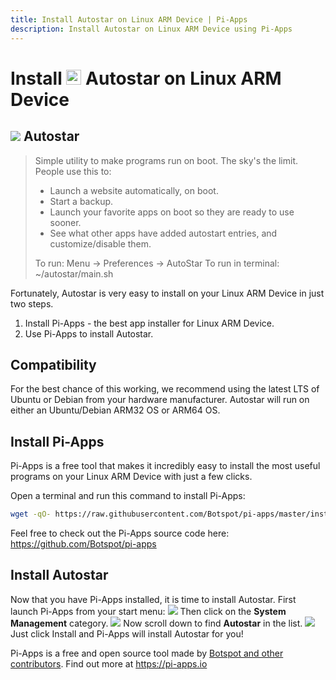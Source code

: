 ```yaml
---
title: Install Autostar on Linux ARM Device | Pi-Apps
description: Install Autostar on Linux ARM Device using Pi-Apps
---
```

<div class="simple-install-content content">

# Install <img src="/img/app-icons/Autostar/icon-64.png" height=24> Autostar on Linux ARM Device

## <img src="/img/app-icons/Autostar/icon-64.png"> Autostar
> Simple utility to make programs run on boot. The sky's the limit.
> People use this to:
> - Launch a website automatically, on boot.
> - Start a backup.
> - Launch your favorite apps on boot so they are ready to use sooner.
> - See what other apps have added autostart entries, and customize/disable them.
> 
> To run: Menu -> Preferences -> AutoStar
> To run in terminal: ~/autostar/main.sh

Fortunately, Autostar is very easy to install on your Linux ARM Device in just two steps.
1. Install Pi-Apps - the best app installer for Linux ARM Device.
2. Use Pi-Apps to install Autostar.
</div>
<div class="simple-install-content content">

## Compatibility
For the best chance of this working, we recommend using the latest LTS of Ubuntu or Debian from your hardware manufacturer.
Autostar will run on either an Ubuntu/Debian ARM32 OS or ARM64 OS.
</div>
<div class="simple-install-content content">

## Install Pi-Apps

Pi-Apps is a free tool that makes it incredibly easy to install the most useful programs on your Linux ARM Device with just a few clicks.

Open a terminal and run this command to install Pi-Apps:
```bash
wget -qO- https://raw.githubusercontent.com/Botspot/pi-apps/master/install | bash
```
Feel free to check out the Pi-Apps source code here: https://github.com/Botspot/pi-apps
</div>
<div class="simple-install-content content">

## Install Autostar

Now that you have Pi-Apps installed, it is time to install Autostar.
First launch Pi-Apps from your start menu:
<img src="/img/start-menu.png">
Then click on the <b>System Management</b> category.
<img src="/img/category-selections/System Management.png">
Now scroll down to find <b>Autostar</b> in the list.
<img src="/img/app-icons/Autostar/app-selection.png">
Just click Install and Pi-Apps will install Autostar for you!
</div>
<div class="simple-install-content content">

Pi-Apps is a free and open source tool made by [Botspot and other contributors](/about/#contributors). Find out more at https://pi-apps.io
</div>
